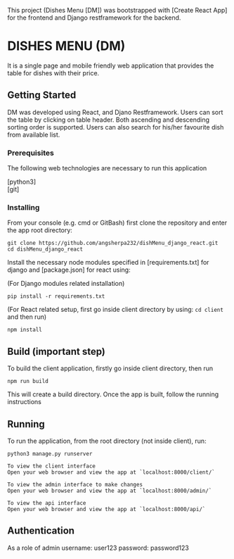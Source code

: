 This project (Dishes Menu [DM]) was bootstrapped with [Create React App] for the frontend and Django restframework for the backend.

# DISHES MENU (DM)

It is a single page and mobile friendly web application that provides the table for dishes with their price.

## Getting Started

DM was developed using React, and Djano Restframework. Users can sort the table by clicking on table header. Both ascending and descending sorting order is supported. Users can also search for his/her favourite dish from available list.

### Prerequisites

The following web technologies are necessary to run this application

[python3]<br/>
[git]

### Installing

From your console (e.g. cmd or GitBash) first clone the repository and enter the app root directory:

```
git clone https://github.com/angsherpa232/dishMenu_django_react.git
cd dishMenu_django_react
```

Install the necessary node modules specified in [requirements.txt] for django and [package.json] for react using:

(For Django modules related installation)

```
pip install -r requirements.txt
```

(For React related setup, first go inside client directory by using: `cd client` and then run)

```
npm install
```

## Build (important step)

To build the client application, firstly go inside client directory, then run

```
npm run build
```

This will create a build directory. Once the app is built, follow the running instructions

## Running

To run the application, from the root directory (not inside client), run:

```
python3 manage.py runserver
```

```
To view the client interface
Open your web browser and view the app at `localhost:8000/client/`
```

```
To view the admin interface to make changes
Open your web browser and view the app at `localhost:8000/admin/`
```

```
To view the api interface
Open your web browser and view the app at `localhost:8000/api/`
```

## Authentication

As a role of admin
username: user123
password: password123
